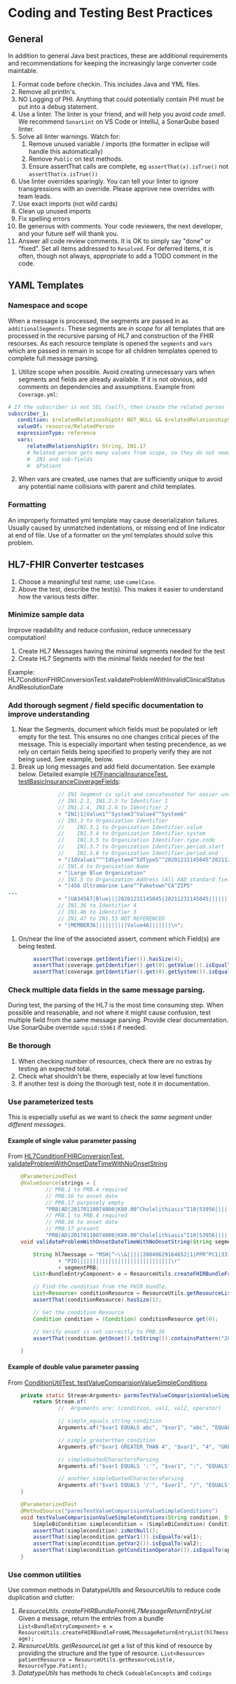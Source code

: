 # Coding and Testing Best Practices
## General
In addition to general Java best practices, these are additional requirements and recommendations 
for keeping the increasingly large converter code maintable.  

1. Format code before checkin. This includes Java and YML files.
1. Remove all println's.
1. NO Logging of PHI.  Anything that could potentially contain PHI must be put into a debug statement.
1. Use a linter.  The linter is your friend, and will help you avoid _code smell_.  We recommend `SonarLint` on VS Code or IntelliJ, a SonarQube based linter.
1. Solve all linter warnings. Watch for:
   1. Remove unused variable / imports (the formatter in eclipse will handle this automatically)
   1. Remove `Public` on test methods.  
   1. Ensure assertThat calls are complete, eg `assertThat(x).isTrue()` not `assertThat(x.isTrue())`
1. Use linter overrides sparingly. You can tell your linter to ignore transgressions with an override. Please approve new overrides with team leads.  
7. Use exact imports (not wild cards)
1. Clean up unused imports
1. Fix spelling errors
1. Be generous with comments.  Your code reviewers, the next developer, and your future self will thank you.
1. Answer all code review comments.  It is OK to simply say "done" or "fixed".  Set all items addressed to `Resolved`.  For deferred items, it is often,
though not always, appropriate to add a TODO comment in the code.

## YAML Templates
### Namespace and scope
When a message is processed, the segments are passed in as `additionalSegments`.  These segments are _in scope_ for all templates that are processed in the recursive parsing of HL7 and construction of the FHIR resourses. As each resource template is opened the `segments` and `vars` which are passed in remain in scope for all children templates opened to complete full message parsing. 
1. Utilize scope when possible. Avoid creating unnecessary vars when segments and fields are already available. If it is not obvious, add comments on dependencies and assumptions.  Example from `Coverage.yml`:
```yaml
# If the subscriber is not SEL (self), then create the related person
subscriber_1:
   condition: $relatedRelationshipStr NOT_NULL && $relatedRelationshipStr NOT_EQUALS SEL
   valueOf: resource/RelatedPerson
   expressionType: reference
   vars: 
      relatedRelationshipStr: String, IN1.17
      # Related person gets many values from scope, so they do not need to be passed in
      #  IN1 and sub-fields
      #  $Patient  
```
2. When vars are created, use names that are sufficiently unique to avoid any potential name collisions with parent and child templates.  
### Formatting
An improperly formatted yml template may cause deserialization failures.  Usually caused by unmatched indentations, or missing end of line indicator at end of file.   Use of a formatter on the yml templates should solve this problem.

## HL7-FHIR Converter testcases

1.  Choose a meaningful test name; use `camelCase`.
1.  Above the test, describe the test(s).  This makes it easier to understand how the various tests differ.

### Minimize sample data
Improve readability and reduce confusion, reduce unnecessary computation!
1.  Create HL7 Messages having the minimal segments needed for the test
1.  Create HL7 Segments with the minimal fields needed for the test

Example: HL7ConditionFHIRConversionTest.validateProblemWithInvalidClinicalStatusAndResolutionDate

### Add thorough segment / field specific documentation to improve understanding 
1.  Near the Segments, document which fields must be populated or left empty for the test.  This ensures no one changes critical pieces of the message. This is especially important when testing precendence, as we rely on certain fields being specified to properly verify they are not being used.  See example, below.
1.  Break up long messages and add field documentation. See example below. Detailed example [Hl7FinancialInsuranceTest. testBasicInsuranceCoverageFields](/src/test/java/io/github/linuxforhealth/hl7/segments/Hl7FinancialInsuranceTest.java): 
```java
                // IN1 Segment is split and concatenated for easier understanding. (| precedes numbered field.)
                // IN1.2.1, IN1.2.3 to Identifier 1
                // IN1.2.4, IN1.2.6 to Identifier 2
                + "IN1|1|Value1^^System3^Value4^^System6"
                // IN1.3 to Organization Identifier 
                //    IN1.3.1 to Organization Identifier.value
                //    IN1.3.4 to Organization Identifier.system
                //    IN1.3.5 to Organization Identifier.type.code
                //    IN1.3.7 to Organization Identifier.period.start
                //    IN1.3.8 to Organization Identifier.period.end
                + "|IdValue1^^^IdSystem4^IdType5^^20201231145045^20211231145045"
                // IN1.4 to Organization Name
                + "|Large Blue Organization"
                // IN1.5 to Organization Address (All XAD standard fields)
                + "|456 Ultramarine Lane^^Faketown^CA^ZIP5"
...
                + "|UA34567|Blue|||20201231145045|20211231145045||||||||||||||||||||||"
                // IN1.36 to Identifier 4
                // IN1.46 to Identifier 3
                // IN1.47 to IN1.53 NOT REFERENCED
                + "|MEMBER36||||||||||Value46|||||||\n";
```
1.  On/near the line of the associated assert, comment which Field(s) are being tested.
```java
        assertThat(coverage.getIdentifier()).hasSize(4);
        assertThat(coverage.getIdentifier().get(0).getValue()).isEqualTo("Value1"); // IN1.2.1
        assertThat(coverage.getIdentifier().get(0).getSystem()).isEqualTo("urn:id:System3"); // IN1.2.3
```


### Check multiple data fields in the same message parsing.
During test, the parsing of the HL7 is the most time consuming step.  When possible and reasonable, and not where it might cause confusion, test multiple field from the same message parsing.  Provide clear documentation.  Use SonarQube override `squid:S5961` if needed.

### Be thorough
1. When checking number of resources, check there are no extras by testing an expected total.
1. Check what shouldn't be there, especially at low level functions
1. If another test is doing the thorough test, note it in documentation.

### Use parameterized tests 
This is especially useful as we want to check the _same segment_ under _different messages._
#### Example of single value parameter passing
From [HL7ConditionFHIRConversionTest. validateProblemWithOnsetDateTimeWithNoOnsetString](src/test/java/io/github/linuxforhealth/hl7/segments/HL7ConditionFHIRConversionTest.java)
```java
    @ParameterizedTest
    @ValueSource(strings = {
            // PRB.1 to PRB.4 required
            // PRB.16 to onset date
            // PRB.17 purposely empty 
            "PRB|AD|20170110074000|K80.00^Cholelithiasis^I10|53956||||||||||||20180310074000||\r",
            // PRB.1 to PRB.4 required
            // PRB.16 to onset date
            // PRB.17 present
            "PRB|AD|20170110074000|K80.00^Cholelithiasis^I10|53956||||||||||||20180310074000|textual representation of the time when the problem began|\r" })
    void validateProblemWithOnsetDateTimeWithNoOnsetString(String segmentPRB) {

        String hl7message = "MSH|^~\\&|||||20040629164652|1|PPR^PC1|331|P|2.3.1||\r"
                + "PID||||||||||||||||||||||||||||||\r"
                + segmentPRB;
        List<BundleEntryComponent> e = ResourceUtils.createFHIRBundleFromHL7MessageReturnEntryList(hl7message);

        // Find the condition from the FHIR bundle.
        List<Resource> conditionResource = ResourceUtils.getResourceList(e, ResourceType.Condition);
        assertThat(conditionResource).hasSize(1);

        // Get the condition Resource
        Condition condition = (Condition) conditionResource.get(0);

        // Verify onset is set correctly to PRB.16
        assertThat(condition.getOnset().toString()).containsPattern("2018-03-10T07:40:00"); // PRB.16

    }
```
#### Example of double value parameter passing
From [ConditionUtilTest. testValueComparisionValueSimpleConditions](https://github.com/LinuxForHealth/hl7v2-fhir-converter/blob/master/src/test/java/io/github/linuxforhealth/core/expression/condition/ConditionUtilTest.java)
```java
    private static Stream<Arguments> parmsTestValueComparisionValueSimpleConditions() {
        return Stream.of(
                //  Arguments are: (condition, val1, val2, operator)

                // simple_equals_string_condition
                Arguments.of("$var1 EQUALS abc", "$var1", "abc", "EQUALS"),

                // simple_greaterthan_condition
                Arguments.of("$var1 GREATER_THAN 4", "$var1", "4", "GREATER_THAN"),

                // simpleQuotedCharactersParsing 
                Arguments.of("$var1 EQUALS ':'", "$var1", ":", "EQUALS"),

                // another simpleQuotedCharactersParsing
                Arguments.of("$var1 EQUALS '/'", "$var1", "/", "EQUALS"));
    }

    @ParameterizedTest
    @MethodSource("parmsTestValueComparisionValueSimpleConditions")
    void testValueComparisionValueSimpleConditions(String condition, String val1, String val2, String operator) {
        SimpleBiCondition simplecondition = (SimpleBiCondition) ConditionUtil.createCondition(condition);
        assertThat(simplecondition).isNotNull();
        assertThat(simplecondition.getVar1()).isEqualTo(val1);
        assertThat(simplecondition.getVar2()).isEqualTo(val2);
        assertThat(simplecondition.getConditionOperator()).isEqualTo(operator);
    }
```

### Use common utilities
Use common methods in DatatypeUtils and ResourceUtils to reduce code duplication and clutter:
1. *ResourceUtils. createFHIRBundleFromHL7MessageReturnEntryList* Given a message, return the entries from a bundle
`List<BundleEntryComponent> e = ResourceUtils.createFHIRBundleFromHL7MessageReturnEntryList(hl7message);`
1. *ResourceUtils. getResourceList* get a list of this kind of resource by providing the structure and the type of resource.
`List<Resource> patientResource = ResourceUtils.getResourceList(e, ResourceType.Patient);`
1. *DatatypeUtils* has methods to check `CodeableConcepts` and `codings`



